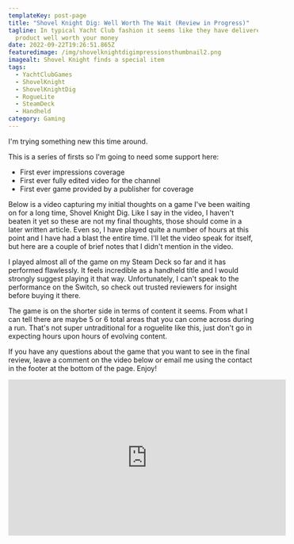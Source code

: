 ```yaml
---
templateKey: post-page
title: "Shovel Knight Dig: Well Worth The Wait (Review in Progress)"
tagline: In typical Yacht Club fashion it seems like they have delivered a
  product well worth your money
date: 2022-09-22T19:26:51.865Z
featuredimage: /img/shovelknightdigimpressionsthumbnail2.png
imagealt: Shovel Knight finds a special item
tags:
  - YachtClubGames
  - ShovelKnight
  - ShovelKnightDig
  - RogueLite
  - SteamDeck
  - Handheld
category: Gaming
---
```

I'm trying something new this time around.

T﻿his is a series of firsts so I'm going to need some support here:

* F﻿irst ever impressions coverage
* F﻿irst ever fully edited video for the channel
* F﻿irst ever game provided by a publisher for coverage



B﻿elow is a video capturing my initial thoughts on a game I've been waiting on for a long time, Shovel Knight Dig. Like I say in the video, I haven't beaten it yet so these are not my final thoughts, those should come in a later written article. Even so, I have played quite a number of hours at this point and I have had a blast the entire time. I'll let the video speak for itself, but here are a couple of brief notes that I didn't mention in the video.


I﻿ played almost all of the game on my Steam Deck so far and it has performed flawlessly. It feels incredible as a handheld title and I would strongly suggest playing it that way. Unfortunately, I can't speak to the performance on the Switch, so check out trusted reviewers for insight before buying it there.

T﻿he game is on the shorter side in terms of content it seems. From what I can tell there are maybe 5 or 6 total areas that you can come across during a run. That's not super untraditional for a roguelite like this, just don't go in expecting hours upon hours of evolving content.

I﻿f you have any questions about the game that you want to see in the final review, leave a comment on the video below or email me using the contact in the footer at the bottom of the page. Enjoy!


<iframe width="560" height="315" src="https://www.youtube.com/embed/fItWyY8xrm0" title="YouTube video player" frameborder="0" allow="accelerometer; autoplay; clipboard-write; encrypted-media; gyroscope; picture-in-picture" allowfullscreen></iframe>

